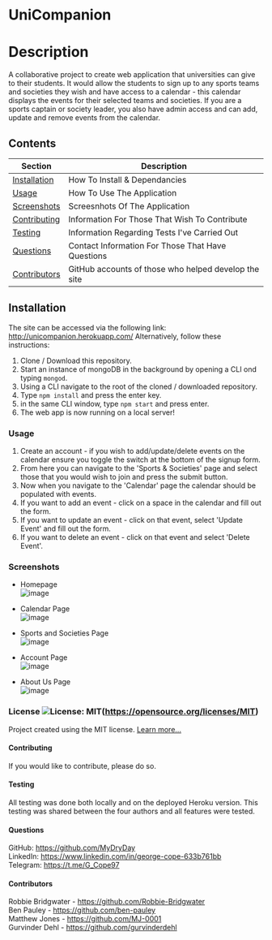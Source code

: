 # UniCompanion

# Description
A collaborative project to create web application that universities can give to their students. It would allow the students to sign up to any sports teams and societies they wish and have access to a calendar - this calendar displays the events for their selected teams and societies.
If you are a sports captain or society leader, you also have admin access and can add, update and remove events from the calendar.

 ## Contents
 Section                       | Description
 ----------------------------- | --------------------------------------------------
 [Installation](#Installation) | How To Install & Dependancies
 [Usage](#Usage)               | How To Use The Application
 [Screenshots](#Screenshots)   | Screesnhots Of The Application
 [Contributing](#Contributing) | Information For Those That Wish To Contribute
 [Testing](#Testing)           | Information Regarding Tests I've Carried Out
 [Questions](#Questions)       | Contact Information For Those That Have Questions
 [Contributors](#Contributors) | GitHub accounts of those who helped develop the site


## Installation
The site can be accessed via the following link: http://unicompanion.herokuapp.com/
Alternatively, follow these instructions:
1. Clone / Download this repository.
2. Start an instance of mongoDB in the background by opening a CLI ond typing `mongod`.
3. Using a CLI navigate to the root of the cloned / downloaded repository.
4. Type `npm install` and press the enter key.
5. in the same CLI window, type `npm start` and press enter.
6. The web app is now running on a local server!

### Usage
1. Create an account - if you wish to add/update/delete events on the calendar ensure you toggle the switch at the bottom of the signup form.
2. From here you can navigate to the 'Sports & Societies' page and select those that you would wish to join and press the submit button.
3. Now when you navigate to the 'Calendar' page the calendar should be populated with events.
4. If you want to add an event - click on a space in the calendar and fill out the form.
5. If you want to update an event - click on that event, select 'Update Event' and fill out the form.
6. If you want to delete an event - click on that event and select 'Delete Event'.

### Screenshots
- Homepage  
![image](client/src/assets/img/homepage.png)

- Calendar Page  
![image](client/src/assets/img/calendar_page.png)

- Sports and Societies Page  
![image](client/src/assets/img/sns_page.png)

- Account Page  
![image](client/src/assets/img/account_page.png)

- About Us Page  
![image](client/src/assets/img/about_page.png)

### License ![License: MIT](https://img.shields.io/badge/License-MIT-yellow.svg)(https://opensource.org/licenses/MIT) 

Project created using the MIT license.
 [Learn more...](https://opensource.org/licenses/MIT)

#### Contributing
If you would like to contribute, please do so.

#### Testing
All testing was done both locally and on the deployed Heroku version. This testing was shared between the four authors and all features were tested.

#### Questions
GitHub: https://github.com/MyDryDay  
LinkedIn: https://www.linkedin.com/in/george-cope-633b761bb  
Telegram: https://t.me/G_Cope97

#### Contributors
Robbie Bridgwater  - https://github.com/Robbie-Bridgwater   
Ben Pauley         - https://github.com/ben-pauley   
Matthew Jones      - https://github.com/MJ-0001  
Gurvinder Dehl     - https://github.com/gurvinderdehl  
